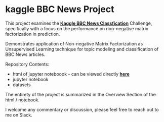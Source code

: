 # kaggle BBC News Project  

This project examines the **[Kaggle BBC News Classfication](https://www.kaggle.com/c/learn-ai-bbc)** Challenge, specifically with a focus on the performance on non-negative matrix factorization in prediction.  

Demonstrates application of Non-negative Matrix Factorization as Unsupervised Learning technique for topic modeling and classification of BBC News articles.  

Repository Contents:  
-  html of jupyter noteboook - can be viewed directly **[here](https://htmlpreview.github.io/?https://github.com/miniwheat/kaggle-BBC-News/blob/main/Assignment%204%20-%20part%201%20v6.html)**
-  jupyter notebook
-  datasets

The entirety of the project is summarized in the Overview Section of the html / notebook.

I welcome any commentary or discussion, please feel free to reach out to me on Slack.

